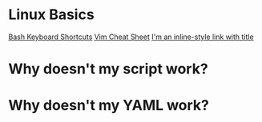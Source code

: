 # Linux Basics
[Bash Keyboard Shortcuts](https://skorks.com/2009/09/bash-shortcuts-for-maximum-productivity/ "Bash Shortcuts")
[Vim Cheat Sheet](https://vim.rtorr.com/ "Vim Cheat Sheet")
[I'm an inline-style link with title](https://www.google.com "Google's Homepage")

# Why doesn't my script work?


# Why doesn't my YAML work?
